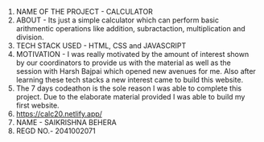 1) NAME OF THE PROJECT - CALCULATOR
2) ABOUT - Its just a simple calculator which can perform basic arithmentic operations like addition, subractaction, multiplication and division.
3) TECH STACK USED - HTML, CSS and JAVASCRIPT
4) MOTIVATION - I was really motivated by the amount of interest shown by our coordinators to provide us with the material as well as the session with Harsh Bajpai which opened new avenues for me. Also after learning these tech stacks a new interest came to build this website.
5) The 7 days codeathon is the sole reason I was able to complete this project. Due to the elaborate material provided I was able to build my first website.
6) https://calc20.netlify.app/
7) NAME - SAIKRISHNA BEHERA
8) REGD NO.- 2041002071
